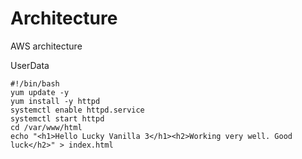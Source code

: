 # Architecture
AWS architecture

UserData
```shell
#!/bin/bash
yum update -y
yum install -y httpd
systemctl enable httpd.service
systemctl start httpd
cd /var/www/html
echo "<h1>Hello Lucky Vanilla 3</h1><h2>Working very well. Good luck</h2>" > index.html
```
